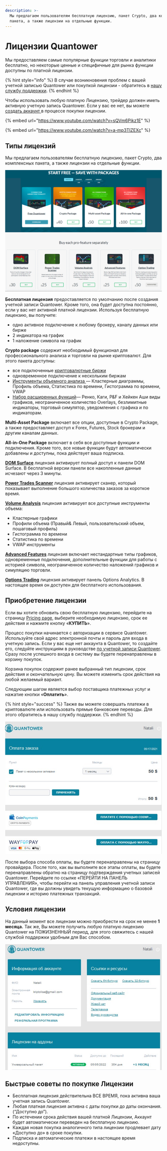 ```yaml
---
description: >-
  Мы предлагаем пользователям бесплатную лицензию, пакет Crypto, два комплексных
  пакета, а также лицензии на отдельные функции.
---
```


# Лицензии Quantower

Мы предоставляем самые популярные функции торговли и аналитики бесплатно, но некоторые ценные и специфичные для рынка функции доступны по платной лицензии.

{% hint style="info" %}
В случае возникновения проблем с вашей учетной записью Quantower или покупкой лицензии - обратитесь в [нашу службу поддержки](https://www.quantower.com/contact-us).
{% endhint %}

Чтобы использовать любую платную Лицензию, трейдер должен иметь активную учетную запись Quantower. Если у вас ее нет, вы можете [создать аккаунт ](https://accounts.quantower.com)в процессе покупки лицензии.

{% embed url="https://www.youtube.com/watch?v=sQVm6Pikz1E" %}

{% embed url="https://www.youtube.com/watch?v=a-mp3TIZEXc" %}

## Типы лицензий

Мы предлагаем пользователям бесплатную лицензию, пакет Crypto, два комплексных пакета, а также лицензии на отдельные функции.

![](../.gitbook/assets/pricing-page.png)

**Бесплатная лицензия** предоставляется по умолчанию после создания учетной записи Quantower. Кроме того, она будет доступна постоянно, если у вас нет активной платной лицензии. Используя бесплатную лицензию, вы получите:

* одно активное подключение к любому брокеру, каналу данных или бирже
* 2 индикатора на график
* 1 наложение символа на график

**Crypto package** содержит необходимый функционал для профессионального анализа и торговли на рынке криптовалют. Для этого пакета доступны:

* все подключенные [криптовалютные биржи](https://www.quantower.com/connections)
* одновременное подключение к нескольким биржам
* [Инструменты объемного анализа ](https://www.quantower.com/volumeanalysistools)— Кластерные диаграммы, Профиль объема, Статистика по времени, Гистограмма по времени, VWAP
* [Набор расширенных функций](https://www.quantower.com/advancedfeatures)—  Ренко, Каги, P\&F и Хейкен Аши виды графиков, неограниченное количество Overlays, безлимитные индикаторы, торговый симулятор, уведомления с графика и по индикаторам.

**Multi-Asset Package** включает все опции, доступные в Crypto Package, а также предоставляет доступ к Forex, Futures, Stock брокерам и другим каналам данных.

**All-in-One Package** включает в себя все доступные функции и подключения. Кроме того, все новые функции будут автоматически добавлены и доступны, пока действует ваша подписка.

[**DOM Surface**](https://www.quantower.com/blog/dom-surface-panel-for-deep-order-flow-analysis) лицензия активирует полный доступ к панели DOM Surface. В бесплатной версии панели все накопленные данные исчезают через 3 минуты.

[**Power Trades Scanner**](https://help.quantower.com/analytics-panels/chart/power-trades) лицензия активирует сканер, который показывает выполнение большого количества заказов за короткое время.

[**Volume Analysis**](https://www.quantower.com/volumeanalysistools) лицензия активирует все доступные инструменты объема:

* Кластерные графики
* Профили объема (Правый& Левый, пользовательский объем, пошаговый профиль)
* Гистограмма по времени
* Статистика по времени
* VWAP инструменты

[**Advanced Features**](https://www.quantower.com/advancedfeatures) лицензия включает нестандартные типы графиков, одновременные подключения, дополнительные функции для работы с историей символа, неограниченное количество наложений графиков и симуляцию торговли.

[**Options Trading**](https://www.quantower.com/options-trading-features) лицензия активирует панель Options Analytics. В настоящее время он доступен для бесплатного использования.

## Приобретение лицензии

Если вы хотите обновить свою бесплатную лицензию, перейдите на страницу [Pricing page](https://www.quantower.com/pricing), выберите необходимую лицензию, срок ее действия и нажмите кнопку «**КУПИТЬ**».

Процесс покупки начинается с авторизации в сервисе Quantower. Используйте свой адрес электронной почты и пароль для входа в учетную запись. Если у вас еще нет аккаунта в Quantower, то создайте его, следуйте инструкциям в руководстве [по учетной записи Quantower](quantower-account.md#registraciya-uchetnoi-zapisi). Сразу после успешного входа в систему вы будете перенаправлены в корзину покупок.

Корзина покупок содержит ранее выбранный тип лицензии, срок действия и окончательную цену. Вы можете изменить срок действия на любой желаемый вариант.

Следующим шагом является выбор поставщика платежных услуг и нажатие кнопки «**Оплатить**».

{% hint style="success" %}
Также вы можете совершать платежи в криптовалюте или использовать прямые банковские переводы. Для этого обратитесь в нашу службу поддержки.
{% endhint %}

![Оплата заказа лицензии Quantower](../.gitbook/assets/kvantouer-stranica-oplaty.jpg)

После выбора способа оплаты, вы будете перенаправлены на страницу провайдера. После того, как вы выполните все этапы оплаты, вы будете перенаправлены обратно на страницу подтверждения учетных записей Quantower. Перейдите по ссылке «ПЕРЕЙТИ НА ПАНЕЛЬ УПРАВЛЕНИЯ», чтобы перейти на панель управления учетной записи Quantower, где вы должны увидеть текущую информацию о базовой лицензии и историю платежных транзакций.

## Условия лицензии

На данный момент все лицензии можно приобрести на срок не менее **1 месяца.** Так же, Вы можете получить любую платную лицензию Quantower на ПОЖИЗНЕННЫЙ период, для этого свяжитесь с нашей службой поддержки удобным для Вас способом.

![Статус ваших лицензий в Личном кабинете](../.gitbook/assets/kvantauer-kabinet.jpg)

## Быстрые советы по покупке Лицензии

* Бесплатная лицензия действительна ВСЕ ВРЕМЯ, пока активна ваша учетная запись Quantower.
* Любая платная лицензия активна с даты покупки до даты окончания. (“Доступно до”).
* По истечении срока действия вашей платной Лицензии, Аккаунт будет автоматически переведен на бесплатную лицензию.
* Каждая новая покупка аналогичного типа лицензии продлевает дату «Доступно до» в сроке покупки.
* Подписка и автоматические платежи в настоящее время недоступны.
